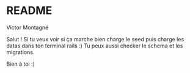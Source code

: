 # README
Victor Montagné

Salut !
Si tu veux voir si ça marche bien charge le seed puis charge les datas dans ton terminal rails :)
Tu peux aussi checker le schema et les migrations.

Bien à toi :)
